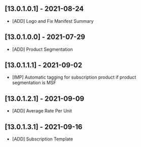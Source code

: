 
## [13.0.1.0.1] - 2021-08-24
- [ADD] Logo and Fix Manifest Summary

## [13.0.1.0.0] - 2021-07-29
- [ADD] Product Segmentation

## [13.0.1.1.1] - 2021-09-02
- [IMP] Automatic tagging for subscription product if product segmentation is MSF

## [13.0.1.2.1] - 2021-09-09
- [ADD] Average Rate Per Unit

## [13.0.1.3.1] - 2021-09-16
- [ADD] Subscription Template